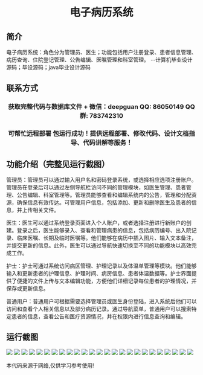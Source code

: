 <p><h1 align="center">电子病历系统</h1></p>

## 简介
电子病历系统：角色分为管理员、医生；功能包括用户注册登录、患者信息管理、病历查询、住院登记管理、公告编辑、医嘱管理和科室管理。    --计算机毕业设计源码；毕设源码；java毕业设计源码


## 联系方式
<p><h3 align="center">获取完整代码与数据库文件 + 微信：deepguan QQ: 86050149 QQ群: 783742310</h3></p>
<p><h3 align="center">可帮忙远程部署 包运行成功！提供远程部署、修改代码、设计文档指导、代码讲解等服务！</h3></p>

## 功能介绍（完整见运行截图）
管理员：管理员可以通过输入用户名和密码登录系统，或选择相应选项注册账户。管理员在登录后可以通过左侧导航栏访问不同的管理模块，如医生管理、患者管理、公告编辑、科室管理等。管理员能够查看和编辑系统内的公告，管理和分配资源，确保信息有效传达。可管理用户信息，包括添加、更新和删除医生及患者的信息，并上传相关文件。

医生：医生可以通过系统登录页面进入个人账户，或者选择注册进行新账户的创建。登录之后，医生能够录入、查看和管理病患的信息，包括病历编号、出入院记录、临床医嘱、长期及临时医嘱等。他们能够在病历中插入图片、输入文本备注，并提交更新的信息。此外，医生可以通过导航快速切换至不同的功能模块以高效完成工作。

护士：护士可通过系统访问病区管理、护理记录以及体温单管理等模块。他们能够输入和更新患者的护理信息、护理时间、病房信息、患者体温数据等。护士界面提供了便捷的文件上传与文本编辑功能，方便他们详细记录每位患者的护理情况，并保存或更新信息。

普通用户：普通用户可根据需要选择管理员或医生身份登陆，进入系统后他们可以访问和查看个人相关信息以及部分病历记录。通过导航菜单，普通用户可以搜索特定患者的信息，查看公告和医疗资源情况，并在权限内进行信息查询和编辑。


## 运行截图
![](https://bs-1329754181.cos.ap-shanghai.myqcloud.com/ssm/ElectronicMedicalRecordSystem/img/001.jpg)
![](https://bs-1329754181.cos.ap-shanghai.myqcloud.com/ssm/ElectronicMedicalRecordSystem/img/002.jpg)
![](https://bs-1329754181.cos.ap-shanghai.myqcloud.com/ssm/ElectronicMedicalRecordSystem/img/003.jpg)
![](https://bs-1329754181.cos.ap-shanghai.myqcloud.com/ssm/ElectronicMedicalRecordSystem/img/004.jpg)
![](https://bs-1329754181.cos.ap-shanghai.myqcloud.com/ssm/ElectronicMedicalRecordSystem/img/005.jpg)
![](https://bs-1329754181.cos.ap-shanghai.myqcloud.com/ssm/ElectronicMedicalRecordSystem/img/006.jpg)
![](https://bs-1329754181.cos.ap-shanghai.myqcloud.com/ssm/ElectronicMedicalRecordSystem/img/007.jpg)
![](https://bs-1329754181.cos.ap-shanghai.myqcloud.com/ssm/ElectronicMedicalRecordSystem/img/008.jpg)
![](https://bs-1329754181.cos.ap-shanghai.myqcloud.com/ssm/ElectronicMedicalRecordSystem/img/009.jpg)
![](https://bs-1329754181.cos.ap-shanghai.myqcloud.com/ssm/ElectronicMedicalRecordSystem/img/010.jpg)
![](https://bs-1329754181.cos.ap-shanghai.myqcloud.com/ssm/ElectronicMedicalRecordSystem/img/011.jpg)
![](https://bs-1329754181.cos.ap-shanghai.myqcloud.com/ssm/ElectronicMedicalRecordSystem/img/012.jpg)
![](https://bs-1329754181.cos.ap-shanghai.myqcloud.com/ssm/ElectronicMedicalRecordSystem/img/013.jpg)
![](https://bs-1329754181.cos.ap-shanghai.myqcloud.com/ssm/ElectronicMedicalRecordSystem/img/014.jpg)
![](https://bs-1329754181.cos.ap-shanghai.myqcloud.com/ssm/ElectronicMedicalRecordSystem/img/015.jpg)
![](https://bs-1329754181.cos.ap-shanghai.myqcloud.com/ssm/ElectronicMedicalRecordSystem/img/016.jpg)
![](https://bs-1329754181.cos.ap-shanghai.myqcloud.com/ssm/ElectronicMedicalRecordSystem/img/017.jpg)
![](https://bs-1329754181.cos.ap-shanghai.myqcloud.com/ssm/ElectronicMedicalRecordSystem/img/018.jpg)
![](https://bs-1329754181.cos.ap-shanghai.myqcloud.com/ssm/ElectronicMedicalRecordSystem/img/019.jpg)
![](https://bs-1329754181.cos.ap-shanghai.myqcloud.com/ssm/ElectronicMedicalRecordSystem/img/020.jpg)
![](https://bs-1329754181.cos.ap-shanghai.myqcloud.com/ssm/ElectronicMedicalRecordSystem/img/021.jpg)
![](https://bs-1329754181.cos.ap-shanghai.myqcloud.com/ssm/ElectronicMedicalRecordSystem/img/022.jpg)
![](https://bs-1329754181.cos.ap-shanghai.myqcloud.com/ssm/ElectronicMedicalRecordSystem/img/023.jpg)
![](https://bs-1329754181.cos.ap-shanghai.myqcloud.com/ssm/ElectronicMedicalRecordSystem/img/024.jpg)
![](https://bs-1329754181.cos.ap-shanghai.myqcloud.com/ssm/ElectronicMedicalRecordSystem/img/025.jpg)

<p>本代码来源于网络,仅供学习参考使用!</p>
